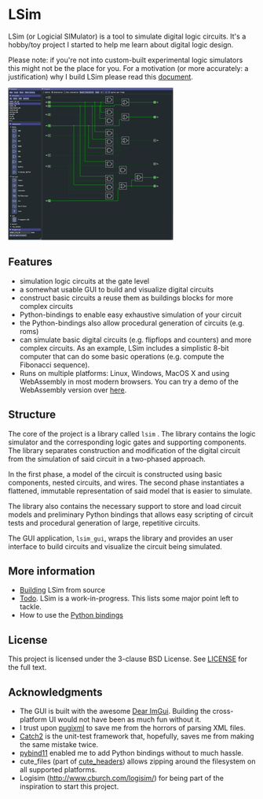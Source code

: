 # LSim
LSim (or Logicial SIMulator) is a tool to simulate digital logic circuits. It's a hobby/toy project I started to help me learn about digital logic design.

Please note: if you're not into custom-built experimental logic simulators this might not be the place for you. For a motivation (or more accurately: a justification) why I build LSim please read this [document](docs/motivation.md).

![lsim_small](docs/lsim_small.png)

## Features

- simulation logic circuits at the gate level
- a somewhat usable GUI to build and visualize digital circuits
- construct basic circuits a reuse them as buildings blocks for more complex circuits
- Python-bindings to enable easy exhaustive simulation of your circuit
- the Python-bindings also allow procedural generation of circuits (e.g. roms)
- can simulate basic digital circuits (e.g. flipflops and counters) and more complex circuits. As an example, LSim includes a simplistic 8-bit computer that can do some basic operations (e.g. compute the Fibonacci sequence).
- Runs on multiple platforms: Linux, Windows, MacOS X and using WebAssembly in most modern browsers. You can try a demo of the WebAssembly version over [here](http://justcode.be/lsim/). 

## Structure

The core of the project is a library called `lsim` . The library contains the logic simulator and the corresponding logic gates and supporting components. The library separates construction and modification of the digital circuit from the simulation of said circuit in a two-phased approach. 

In the first phase, a model of the circuit is constructed using basic components, nested circuits, and wires. The second phase instantiates a flattened, immutable representation of said model that is easier to simulate.

The library also contains the necessary support to store and load circuit models and preliminary Python bindings that allows easy scripting of circuit tests and procedural generation of large, repetitive circuits.

The GUI application, `lsim_gui`, wraps the library and provides an user interface to build circuits and visualize the circuit being simulated. 

## More information

- [Building](docs/building.md) LSim from source
- [Todo](docs/todo.md). LSim is a work-in-progress. This lists some major point left to tackle.
- How to use the [Python bindings](docs/using_python_bindings.md)

## License

This project is licensed under the 3-clause BSD License. See [LICENSE](LICENSE) for the full text.

## **Acknowledgments**

- The GUI is built with the awesome [Dear ImGui](https://github.com/ocornut/imgui). Building the cross-platform UI would not have been as much fun without it.
- I trust upon [pugixml](https://pugixml.org/) to save me from the horrors of parsing XML files.
- [Catch2](https://github.com/catchorg/Catch2) is the unit-test framework that, hopefully, saves me from making the same mistake twice. 
- [pybind11](https://github.com/pybind/pybind11) enabled me to add Python bindings without to much hassle.
- cute_files (part of [cute_headers](https://github.com/RandyGaul/cute_headers)) allows zipping around the filesystem on all supported platforms.
- Logisim (http://www.cburch.com/logisim/) for being part of the inspiration to start this project.
